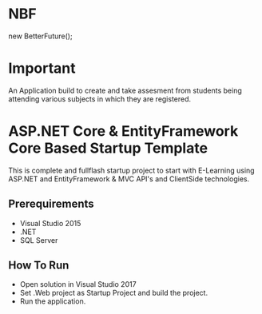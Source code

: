 # NBF
new BetterFuture();


# Important

An Application build to create and take assesment from students being attending various subjects in which they are registered.

# ASP.NET Core & EntityFramework Core Based Startup Template

This is complete and fullflash startup project to start with E-Learning
using ASP.NET and EntityFramework & MVC API's and ClientSide technologies.

## Prerequirements

* Visual Studio 2015
* .NET
* SQL Server

## How To Run

* Open solution in Visual Studio 2017
* Set .Web project as Startup Project and build the project.
* Run the application.
